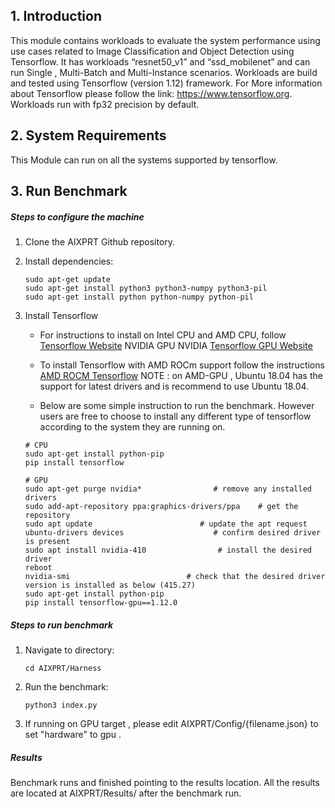 ## 1. Introduction
This module contains workloads to evaluate the system performance using use cases related to Image Classification and Object Detection using Tensorflow. It has workloads “resnet50_v1” and “ssd_mobilenet” and can run Single , Multi-Batch and Multi-Instance scenarios.
Workloads are build and tested using Tensorflow (version 1.12) framework. For More information about Tensorflow please follow the link: https://www.tensorflow.org. Workloads run with fp32 precision by default.

## 2. System Requirements
 This Module can run on all the systems supported by tensorflow.

## 3. Run Benchmark

##### Steps to configure the machine
1. Clone the AIXPRT Github repository.

2. Install dependencies:
    ```
    sudo apt-get update
    sudo apt-get install python3 python3-numpy python3-pil
    sudo apt-get install python python-numpy python-pil
    ```
3. Install Tensorflow
   * For instructions to install on Intel CPU and AMD CPU, follow [Tensorflow Website](https://www.tensorflow.org/install/)    NVIDIA GPU NVIDIA [Tensorflow GPU Website](https://www.tensorflow.org/install/gpu)

   * To install Tensorflow with AMD ROCm support follow the instructions [AMD ROCM Tensorflow](https://rocm.github.io/dl.html)
   NOTE : on AMD-GPU , Ubuntu 18.04 has the support for latest drivers and is recommend to use Ubuntu 18.04.

   * Below are some simple instruction to run the benchmark. However users are free to choose to install any different type of tensorflow according to the system they are running on.

    ```
    # CPU
    sudo apt-get install python-pip
    pip install tensorflow
     ```

    ```
    # GPU
    sudo apt-get purge nvidia*                # remove any installed drivers
    sudo add-apt-repository ppa:graphics-drivers/ppa    # get the repository
    sudo apt update                        # update the apt request
    ubuntu-drivers devices                    # confirm desired driver is present
    sudo apt install nvidia-410                # install the desired driver
    reboot
    nvidia-smi                          # check that the desired driver version is installed as below (415.27)
    sudo apt-get install python-pip
    pip install tensorflow-gpu==1.12.0
     ```

##### Steps to run benchmark
 1. Navigate to directory:

    ```
    cd AIXPRT/Harness
    ```

 2. Run the benchmark:

    ```
    python3 index.py

    ```
 3. If running on GPU target , please edit AIXPRT/Config/{filename.json} to set "hardware" to gpu .  
##### Results

Benchmark runs and finished pointing to the results location.
All the results are located at AIXPRT/Results/ after the benchmark run.
